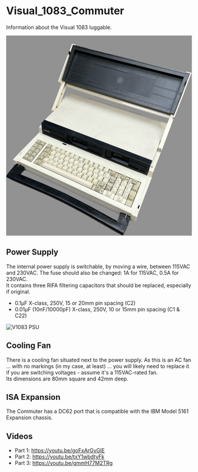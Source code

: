 # Visual_1083_Commuter
Information about the Visual 1083 luggable.

![V1083 without LCD](/Pictures/V1083_no_LCD.jpg)

## Power Supply
The internal power supply is switchable, by moving a wire, between 115VAC and 230VAC.  The fuse should also be changed: 1A for 115VAC, 0.5A for 230VAC.<br>
It contains three RIFA filtering capacitors that should be replaced, especially if original.<br>
- 0.1µF X-class, 250V, 15 or 20mm pin spacing (C2)
- 0.01µF (10nF/10000pF) X-class, 250V, 10 or 15mm pin spacing (C1 & C22)

![V1083 PSU](/Pictures/V1083_PSU.jpg)

## Cooling Fan
There is a cooling fan situated next to the power supply.  As this is an AC fan ... with no markings (in my case, at least) ... you will likely need to replace it if you are switching voltages - assume it's a 115VAC-rated fan.<br>
Its dimensions are 80mm square and 42mm deep.

## ISA Expansion
The Commuter has a DC62 port that is compatible with the IBM Model 5161 Expansion chassis.

## Videos
- Part 1: https://youtu.be/goFxArGyGIE
- Part 2: https://youtu.be/txY1wbdtyFk
- Part 3: https://youtu.be/gmmH77M2TRg

